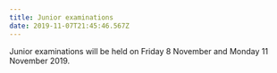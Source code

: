 ```yaml
---
title: Junior examinations
date: 2019-11-07T21:45:46.567Z
---
```

Junior examinations will be held on Friday 8 November and Monday 11 November 2019.

